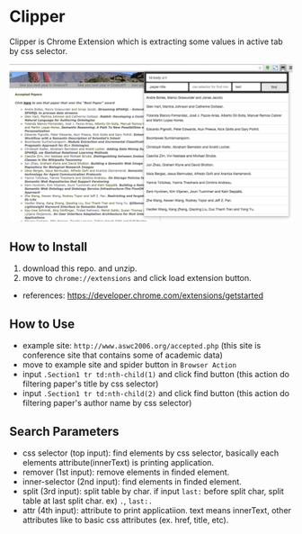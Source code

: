# Clipper

Clipper is Chrome Extension which is extracting some values in active tab by css selector.

![alt tag](https://github.com/proin/Parser-ChromeExtension/blob/master/lib/example.png?raw=true)

## How to Install
1. download this repo. and unzip.
2. move to `chrome://extensions` and click load extension button.

- references: https://developer.chrome.com/extensions/getstarted

## How to Use
- example site: `http://www.aswc2006.org/accepted.php` (this site is conference site that contains some of academic data)
- move to example site and spider button in `Browser Action`
- input `.Section1 tr td:nth-child(1)` and click find button (this action do filtering paper's title by css selector)
- input `.Section1 tr td:nth-child(2)` and click find button (this action do filtering paper's author name by css selector)

## Search Parameters
- css selector (top input): find elements by css selector, basically each elements attribute(innerText) is printing application.
- remover (1st input): remove elements in finded element.
- inner-selector (2nd input): find elements in finded element.
- split (3rd input): split table by char. if input `last:` before split char, split table at last split char. ex) `.`, `last:.`
- attr (4th input): attribute to print applicatiion. text means innerText, other attributes like to basic css attributes (ex. href, title, etc).
